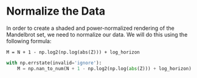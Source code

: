 # Normalize the Data

In order to create a shaded and power-normalized rendering of the Mandelbrot set, we need to normalize our data. We will do this using the following formula:

`M = N + 1 - np.log2(np.log(abs(Z))) + log_horizon`

```python
with np.errstate(invalid='ignore'):
    M = np.nan_to_num(N + 1 - np.log2(np.log(abs(Z))) + log_horizon)
```
